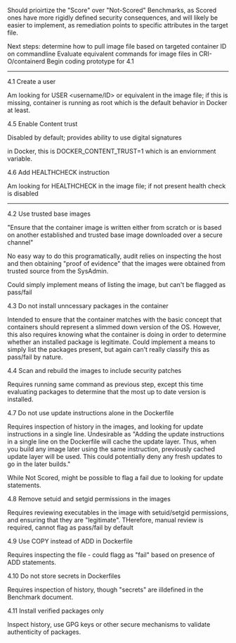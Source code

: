 Should prioirtize the "Score" over "Not-Scored" Benchmarks, as Scored ones have more rigidly defined security consequences, and will likely be easier to implement, as remediation points to specific attributes in the target file.

Next steps: determine how to pull image file based on targeted container ID on commandline
Evaluate equivalent commands for image files in CRI-O/containerd
Begin coding prototype for 4.1

***

4.1 Create a user

Am looking for USER <username/ID> or equivalent in the image file; if this is missing, container is running as root which is the default behavior in Docker at least.

4.5 Enable Content trust

Disabled by default; provides ability to use digital signatures

in Docker, this is DOCKER_CONTENT_TRUST=1 which is an enviornment variable.

4.6 Add HEALTHCHECK instruction

Am looking for HEALTHCHECK in the image file; if not present health check is disabled

***

4.2 Use trusted base images

"Ensure that the container image is written either from scratch or is based on another established and trusted base image downloaded over a secure channel"

No easy way to do this programatically, audit relies on inspecting the host and then obtaining "proof of evidence" that the images were obtained from trusted source from the SysAdmin.

Could simply implement means of listing the image, but can't be flagged as pass/fail

4.3 Do not install unncessary packages in the container

Intended to ensure that the container matches with the basic concept that containers should represent a slimmed down version of the OS. However, this also requires knowing what the container is doing in order to determine whether an installed package is legitimate. Could implement a means to simply list the packages present, but again can't really classify this as pass/fail by nature.

4.4 Scan and rebuild the images to include security patches 

Requires running same command as previous step, except this time evaluating packages to determine that the most up to date version is installed. 

4.7 Do not use update instructions alone in the Dockerfile

Requires inspection of history in the images, and looking for update instructions in a single line. Undesirable as "Adding the update instructions in a single line on the Dockerfile will cache the update layer. Thus, when you build any image later using the same instruction, previously cached update layer will be used. This could potentially deny any fresh updates to go in the later builds." 

While Not Scored, might be possible to flag a fail due to looking for update statements.

4.8 Remove setuid and setgid permissions in the images

Requires reviewing executables in the image with setuid/setgid permissions, and ensuring that they are "legitimate". THerefore, manual review is required, cannot flag as pass/fail by default

 4.9 Use COPY instead of ADD in Dockerfile
 
 Requires inspecting the file - could flagg as "fail" based on presence of ADD statements.
 
 4.10 Do not store secrets in Dockerfiles 
 
 Requires inspection of history, though "secrets" are illdefined in the Benchmark document.
 
 4.11 Install verified packages only
 
 Inspect history, use GPG keys or other secure mechanisms to validate authenticity of packages.
 
